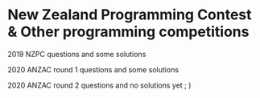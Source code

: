 # New Zealand Programming Contest & Other programming competitions

2019 NZPC questions and some solutions

2020 ANZAC round 1 questions and some solutions

2020 ANZAC round 2 questions and no solutions yet ; )
